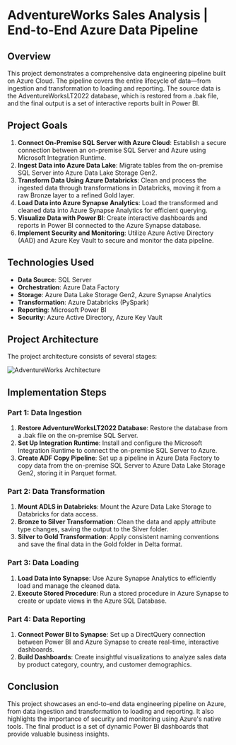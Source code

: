 # AdventureWorks Sales Analysis | End-to-End Azure Data Pipeline

## Overview
This project demonstrates a comprehensive data engineering pipeline built on Azure Cloud. The pipeline covers the entire lifecycle of data—from ingestion and transformation to loading and reporting. The source data is the AdventureWorksLT2022 database, which is restored from a .bak file, and the final output is a set of interactive reports built in Power BI.

## Project Goals
1. **Connect On-Premise SQL Server with Azure Cloud**: Establish a secure connection between an on-premise SQL Server and Azure using Microsoft Integration Runtime.
2. **Ingest Data into Azure Data Lake**: Migrate tables from the on-premise SQL Server into Azure Data Lake Storage Gen2.
3. **Transform Data Using Azure Databricks**: Clean and process the ingested data through transformations in Databricks, moving it from a raw Bronze layer to a refined Gold layer.
4. **Load Data into Azure Synapse Analytics**: Load the transformed and cleaned data into Azure Synapse Analytics for efficient querying.
5. **Visualize Data with Power BI**: Create interactive dashboards and reports in Power BI connected to the Azure Synapse database.
6. **Implement Security and Monitoring**: Utilize Azure Active Directory (AAD) and Azure Key Vault to secure and monitor the data pipeline.

## Technologies Used
- **Data Source**: SQL Server
- **Orchestration**: Azure Data Factory
- **Storage**: Azure Data Lake Storage Gen2, Azure Synapse Analytics
- **Transformation**: Azure Databricks (PySpark)
- **Reporting**: Microsoft Power BI
- **Security**: Azure Active Directory, Azure Key Vault

## Project Architecture
The project architecture consists of several stages:

![AdventureWorks Architecture]('assets/architecture.png')

## Implementation Steps
### Part 1: Data Ingestion
1. **Restore AdventureWorksLT2022 Database**: Restore the database from a .bak file on the on-premise SQL Server.
2. **Set Up Integration Runtime**: Install and configure the Microsoft Integration Runtime to connect the on-premise SQL Server to Azure.
3. **Create ADF Copy Pipeline**: Set up a pipeline in Azure Data Factory to copy data from the on-premise SQL Server to Azure Data Lake Storage Gen2, storing it in Parquet format.

### Part 2: Data Transformation
1. **Mount ADLS in Databricks**: Mount the Azure Data Lake Storage to Databricks for data access.
2. **Bronze to Silver Transformation**: Clean the data and apply attribute type changes, saving the output to the Silver folder.
3. **Silver to Gold Transformation**: Apply consistent naming conventions and save the final data in the Gold folder in Delta format.

### Part 3: Data Loading
1. **Load Data into Synapse**: Use Azure Synapse Analytics to efficiently load and manage the cleaned data.
2. **Execute Stored Procedure**: Run a stored procedure in Azure Synapse to create or update views in the Azure SQL Database.

### Part 4: Data Reporting
1. **Connect Power BI to Synapse**: Set up a DirectQuery connection between Power BI and Azure Synapse to create real-time, interactive dashboards.
2. **Build Dashboards**: Create insightful visualizations to analyze sales data by product category, country, and customer demographics.

## Conclusion
This project showcases an end-to-end data engineering pipeline on Azure, from data ingestion and transformation to loading and reporting. It also highlights the importance of security and monitoring using Azure's native tools. The final product is a set of dynamic Power BI dashboards that provide valuable business insights.

